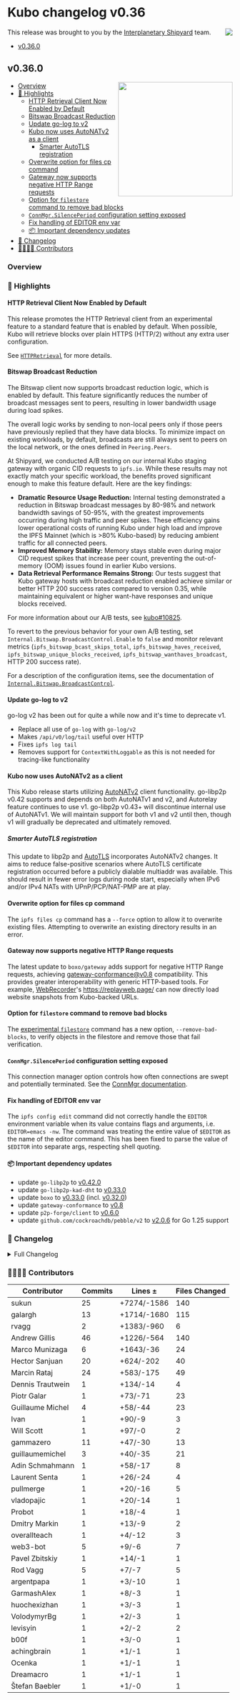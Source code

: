 # Kubo changelog v0.36

<a href="https://ipshipyard.com/"><img align="right" src="https://github.com/user-attachments/assets/39ed3504-bb71-47f6-9bf8-cb9a1698f272" /></a>

This release  was brought to you by the [Interplanetary Shipyard](https://ipshipyard.com/) team.

- [v0.36.0](#v0360)

## v0.36.0

[<img align="right" width="256px" src="https://github.com/user-attachments/assets/0d830631-7b92-48ca-8ce9-b537e1479dfb" />](https://github.com/user-attachments/assets/0d830631-7b92-48ca-8ce9-b537e1479dfb)

- [Overview](#overview)
- [🔦 Highlights](#-highlights)
  - [HTTP Retrieval Client Now Enabled by Default](#http-retrieval-client-now-enabled-by-default)
  - [Bitswap Broadcast Reduction](#bitswap-broadcast-reduction)
  - [Update go-log to v2](#update-go-log-to-v2)
  - [Kubo now uses AutoNATv2 as a client](#kubo-now-uses-autonatv2-as-a-client)
    - [Smarter AutoTLS registration](#smarter-autotls-registration)
  - [Overwrite option for files cp command](#overwrite-option-for-files-cp-command)
  - [Gateway now supports negative HTTP Range requests](#gateway-now-supports-negative-http-range-requests)
  - [Option for `filestore` command to remove bad blocks](#option-for-filestore-command-to-remove-bad-blocks)
  - [`ConnMgr.SilencePeriod` configuration setting exposed](#connmgrsilenceperiod-configuration-setting-exposed)
  - [Fix handling of EDITOR env var](#fix-handling-of-editor-env-var)
  - [📦️ Important dependency updates](#-important-dependency-updates)
- [📝 Changelog](#-changelog)
- [👨‍👩‍👧‍👦 Contributors](#-contributors)

### Overview

### 🔦 Highlights

#### HTTP Retrieval Client Now Enabled by Default

This release promotes the HTTP Retrieval client from an experimental feature to a standard feature that is enabled by default. When possible, Kubo will retrieve blocks over plain HTTPS (HTTP/2) without any extra user configuration.

See [`HTTPRetrieval`](https://github.com/ipfs/kubo/blob/master/docs/config.md#httpretrieval) for more details.

#### Bitswap Broadcast Reduction

The Bitswap client now supports broadcast reduction logic, which is enabled by default. This feature significantly reduces the number of broadcast messages sent to peers, resulting in lower bandwidth usage during load spikes.

The overall logic works by sending to non-local peers only if those peers have previously replied that they have data blocks. To minimize impact on existing workloads, by default, broadcasts are still always sent to peers on the local network, or the ones defined in `Peering.Peers`.

At Shipyard, we conducted A/B testing on our internal Kubo staging gateway with organic CID requests to `ipfs.io`. While these results may not exactly match your specific workload, the benefits proved significant enough to make this feature default. Here are the key findings:

- **Dramatic Resource Usage Reduction:** Internal testing demonstrated a reduction in Bitswap broadcast messages by 80-98% and network bandwidth savings of 50-95%, with the greatest improvements occurring during high traffic and peer spikes. These efficiency gains lower operational costs of running Kubo under high load and improve the IPFS Mainnet (which is >80% Kubo-based) by reducing ambient traffic for all connected peers.
- **Improved Memory Stability:** Memory stays stable even during major CID request spikes that increase peer count, preventing the out-of-memory (OOM) issues found in earlier Kubo versions.
- **Data Retrieval Performance Remains Strong:** Our tests suggest that Kubo gateway hosts with broadcast reduction enabled achieve similar or better HTTP 200 success rates compared to version 0.35, while maintaining equivalent or higher want-have responses and unique blocks received.

For more information about our A/B tests, see [kubo#10825](https://github.com/ipfs/kubo/pull/10825).

To revert to the previous behavior for your own A/B testing, set `Internal.Bitswap.BroadcastControl.Enable` to `false` and monitor relevant metrics (`ipfs_bitswap_bcast_skips_total`, `ipfs_bitswap_haves_received`, `ipfs_bitswap_unique_blocks_received`, `ipfs_bitswap_wanthaves_broadcast`, HTTP 200 success rate).

For a description of the configuration items, see the documentation of [`Internal.Bitswap.BroadcastControl`](https://github.com/ipfs/kubo/blob/master/docs/config.md#internalbitswapbroadcastcontrol).

#### Update go-log to v2

go-log v2 has been out for quite a while now and it's time to deprecate v1.

- Replace all use of `go-log` with `go-log/v2`
- Makes `/api/v0/log/tail` useful over HTTP
- Fixes `ipfs log tail`
- Removes support for `ContextWithLoggable` as this is not needed for tracing-like functionality

#### Kubo now uses AutoNATv2 as a client

This Kubo release starts utilizing [AutoNATv2](https://github.com/libp2p/specs/blob/master/autonat/autonat-v2.md) client functionality. go-libp2p v0.42 supports and depends on both AutoNATv1 and v2, and Autorelay feature continues to use v1. go-libp2p v0.43+ will discontinue internal use of AutoNATv1. We will maintain support for both v1 and v2 until then, though v1 will gradually be deprecated and ultimately removed.

##### Smarter AutoTLS registration

This update to libp2p and [AutoTLS](https://github.com/ipfs/kubo/blob/master/docs/config.md#autotls) incorporates AutoNATv2 changes. It aims to reduce false-positive scenarios where AutoTLS certificate registration occurred before a publicly dialable multiaddr was available. This should result in fewer error logs during node start, especially when IPv6 and/or IPv4 NATs with UPnP/PCP/NAT-PMP are at play.

#### Overwrite option for files cp command

The `ipfs files cp` command has a `--force` option to allow it to overwrite existing files. Attempting to overwrite an existing directory results in an error.

#### Gateway now supports negative HTTP Range requests

The latest update to `boxo/gateway` adds support for negative HTTP Range requests, achieving [gateway-conformance@v0.8](https://github.com/ipfs/gateway-conformance/releases/tag/v0.8.0) compatibility.
This provides greater interoperability with generic HTTP-based tools. For example, [WebRecorder](https://webrecorder.net/archivewebpage/)'s https://replayweb.page/ can now directly load website snapshots from Kubo-backed URLs.

#### Option for `filestore` command to remove bad blocks

The [experimental `filestore`](https://github.com/ipfs/kubo/blob/master/docs/experimental-features.md#ipfs-filestore) command has a new option, `--remove-bad-blocks`, to verify objects in the filestore and remove those that fail verification.

#### `ConnMgr.SilencePeriod` configuration setting exposed

This connection manager option controls how often connections are swept and potentially terminated. See the [ConnMgr documentation](https://github.com/ipfs/kubo/blob/master/docs/config.md#swarmconnmgrsilenceperiod).

#### Fix handling of EDITOR env var

The `ipfs config edit` command did not correctly handle the `EDITOR` environment variable when its value contains flags and arguments, i.e. `EDITOR=emacs -nw`. The command was treating the entire value of `$EDITOR` as the name of the editor command. This has been fixed to parse the value of `$EDITOR` into separate args, respecting shell quoting.

#### 📦️ Important dependency updates

- update `go-libp2p` to [v0.42.0](https://github.com/libp2p/go-libp2p/releases/tag/v0.42.0)
- update `go-libp2p-kad-dht` to [v0.33.0](https://github.com/libp2p/go-libp2p-kad-dht/releases/tag/v0.33.0)
- update `boxo` to [v0.33.0](https://github.com/ipfs/boxo/releases/tag/v0.33.0) (incl. [v0.32.0](https://github.com/ipfs/boxo/releases/tag/v0.32.0))
- update `gateway-conformance` to [v0.8](https://github.com/ipfs/gateway-conformance/releases/tag/v0.8.0)
- update `p2p-forge/client` to [v0.6.0](https://github.com/ipshipyard/p2p-forge/releases/tag/v0.6.0)
- update `github.com/cockroachdb/pebble/v2` to [v2.0.6](https://github.com/cockroachdb/pebble/releases/tag/v2.0.6) for Go 1.25 support

### 📝 Changelog

<details><summary>Full Changelog</summary>

- github.com/ipfs/kubo:
  - chore: 0.36.0
  - chore: update links in markdown
  - chore: 0.36.0-rc2
  - feat(httpnet): gather metrics for allowlist
  - chore: changelog
  - test: TestEditorParsing
  - fix: handling of EDITOR env var (#10855) ([ipfs/kubo#10855](https://github.com/ipfs/kubo/pull/10855))
  - refactor: use slices.Sort where appropriate (#10858) ([ipfs/kubo#10858](https://github.com/ipfs/kubo/pull/10858))
  - Upgrade to Boxo v0.33.0 (#10857) ([ipfs/kubo#10857](https://github.com/ipfs/kubo/pull/10857))
  - chore: Upgrade github.com/cockroachdb/pebble/v2 to v2.0.6 for Go 1.25 support (#10850) ([ipfs/kubo#10850](https://github.com/ipfs/kubo/pull/10850))
  - core:constructor: add a log line about http retrieval
  - chore: p2p-forge v0.6.0 + go-libp2p 0.42.0 (#10840) ([ipfs/kubo#10840](https://github.com/ipfs/kubo/pull/10840))
  - docs: fix minor typos (#10849) ([ipfs/kubo#10849](https://github.com/ipfs/kubo/pull/10849))
  - Replace use of go-car v1 with go-car/v2 (#10845) ([ipfs/kubo#10845](https://github.com/ipfs/kubo/pull/10845))
  - chore: v0.36.0-rc1
  - chore: deduplicate 0.36 changelog
  - feat(config): connmgr: expose silence period (#10827) ([ipfs/kubo#10827](https://github.com/ipfs/kubo/pull/10827))
  - bitswap/client: configurable broadcast reduction (#10825) ([ipfs/kubo#10825](https://github.com/ipfs/kubo/pull/10825))
  - Upgrade to Boxo v0.32.0 (#10839) ([ipfs/kubo#10839](https://github.com/ipfs/kubo/pull/10839))
  - feat: HTTP retrieval enabled by default (#10836) ([ipfs/kubo#10836](https://github.com/ipfs/kubo/pull/10836))
  - feat: AutoTLS with AutoNATv2 client (#10835) ([ipfs/kubo#10835](https://github.com/ipfs/kubo/pull/10835))
  - commands: add `--force` option to `files cp` command (#10823) ([ipfs/kubo#10823](https://github.com/ipfs/kubo/pull/10823))
  - docs/env variables: Document LIBP2P_SWARM_FD_LIMIT ([ipfs/kubo#10828](https://github.com/ipfs/kubo/pull/10828))
  - test: fix "invert" commands in sharness tests (#9652) ([ipfs/kubo#9652](https://github.com/ipfs/kubo/pull/9652))
  - Ivan386/filestore fix (#7474) ([ipfs/kubo#7474](https://github.com/ipfs/kubo/pull/7474))
  - wrap user-facing mfs.Lookup error (#10821) ([ipfs/kubo#10821](https://github.com/ipfs/kubo/pull/10821))
  - Update fuse docs with FreeBSD specifics (#10820) ([ipfs/kubo#10820](https://github.com/ipfs/kubo/pull/10820))
  - Minor wording fixes in docs (#10822) ([ipfs/kubo#10822](https://github.com/ipfs/kubo/pull/10822))
  - fix(gateway): gateway-conformance v0.8 (#10818) ([ipfs/kubo#10818](https://github.com/ipfs/kubo/pull/10818))
  - Upgrade to Boxo v0.31.0 (#10819) ([ipfs/kubo#10819](https://github.com/ipfs/kubo/pull/10819))
  - Merge release v0.35.0 ([ipfs/kubo#10815](https://github.com/ipfs/kubo/pull/10815))
  - fix: go-libp2p-kad-dht v0.33.1 (#10814) ([ipfs/kubo#10814](https://github.com/ipfs/kubo/pull/10814))
  - fix: p2p-forge v0.5.1 ignoring /p2p-circuit (#10813) ([ipfs/kubo#10813](https://github.com/ipfs/kubo/pull/10813))
  - Upgrade go-libp2p-kad-dht to v0.33.0 (#10811) ([ipfs/kubo#10811](https://github.com/ipfs/kubo/pull/10811))
  - chore: use go-log/v2 (#10801) ([ipfs/kubo#10801](https://github.com/ipfs/kubo/pull/10801))
  - fix(fuse): ipns error handling and friendly errors (#10807) ([ipfs/kubo#10807](https://github.com/ipfs/kubo/pull/10807))
  - fix(config): wire up `Provider.Enabled` flag (#10804) ([ipfs/kubo#10804](https://github.com/ipfs/kubo/pull/10804))
  - chore: bump version to 0.36.0-dev
- github.com/ipfs/boxo (v0.30.0 -> v0.33.0):
  - Release v0.33.0 ([ipfs/boxo#974](https://github.com/ipfs/boxo/pull/974))
  - [skip changelog] fix sending empty want from #968 (#975) ([ipfs/boxo#975](https://github.com/ipfs/boxo/pull/975))
  - minor typo fixes (#972) ([ipfs/boxo#972](https://github.com/ipfs/boxo/pull/972))
  - fix: normalize delegated /routing/v1 urls (#971) ([ipfs/boxo#971](https://github.com/ipfs/boxo/pull/971))
  - bitswap/client: Set DontHaveTimeout MinTimeout to 50ms (#965) ([ipfs/boxo#965](https://github.com/ipfs/boxo/pull/965))
  - remove unused code (#967) ([ipfs/boxo#967](https://github.com/ipfs/boxo/pull/967))
  - Fix sending extra wants (#968) ([ipfs/boxo#968](https://github.com/ipfs/boxo/pull/968))
  - Handle Bitswap messages without `Wantlist` (#961) ([ipfs/boxo#961](https://github.com/ipfs/boxo/pull/961))
  - bitswap/httpnet: limit metric cardinality ([ipfs/boxo#957](https://github.com/ipfs/boxo/pull/957))
  - bitswap/httpnet: Sanitize allow/denylist inputs ([ipfs/boxo#964](https://github.com/ipfs/boxo/pull/964))
  - Bitswap: Set DontHaveTimeout/MinTimeout to 200ms. ([ipfs/boxo#959](https://github.com/ipfs/boxo/pull/959))
  - upgrade go-libp2p to v0.42.0 (#960) ([ipfs/boxo#960](https://github.com/ipfs/boxo/pull/960))
  - refactor: use the built-in max/min to simplify the code [skip changelog] (#941) ([ipfs/boxo#941](https://github.com/ipfs/boxo/pull/941))
  - bitswap/httpnet: adjust error logging (#958) ([ipfs/boxo#958](https://github.com/ipfs/boxo/pull/958))
  - docs: reprovider metrics name in changelog (#953) ([ipfs/boxo#953](https://github.com/ipfs/boxo/pull/953))
  - Release v0.32.0 (#952) ([ipfs/boxo#952](https://github.com/ipfs/boxo/pull/952))
  - Remove redundant loop over published blocks (#950) ([ipfs/boxo#950](https://github.com/ipfs/boxo/pull/950))
  - Fix links in README.md (#948) ([ipfs/boxo#948](https://github.com/ipfs/boxo/pull/948))
  - chore(provider): meaningful info level log (#940) ([ipfs/boxo#940](https://github.com/ipfs/boxo/pull/940))
  - feat(provider): reprovide metrics (#944) ([ipfs/boxo#944](https://github.com/ipfs/boxo/pull/944))
  - ci: set up golangci lint in boxo (#943) ([ipfs/boxo#943](https://github.com/ipfs/boxo/pull/943))
  - Do not return error from notify blocks when bitswap shutdown (#947) ([ipfs/boxo#947](https://github.com/ipfs/boxo/pull/947))
  - bitswap/client: broadcast reduction and metrics (#937) ([ipfs/boxo#937](https://github.com/ipfs/boxo/pull/937))
  - fix: typo in HAMT error message ([ipfs/boxo#945](https://github.com/ipfs/boxo/pull/945))
  - bitswap/httpnet: expose the errors on connect when connection impossible ([ipfs/boxo#939](https://github.com/ipfs/boxo/pull/939))
  - fix(unixfs): int check (#936) ([ipfs/boxo#936](https://github.com/ipfs/boxo/pull/936))
  - Remove WithPeerLedger option and PeerLedger interface (#938) ([ipfs/boxo#938](https://github.com/ipfs/boxo/pull/938))
  - fix(gateway): support suffix range requests (#922) ([ipfs/boxo#922](https://github.com/ipfs/boxo/pull/922))
  - Release v0.31.0 ([ipfs/boxo#934](https://github.com/ipfs/boxo/pull/934))
  - Revert "Remove an unused timestamp from traceability.Block" (#931) ([ipfs/boxo#931](https://github.com/ipfs/boxo/pull/931))
  - update changelog (#930) ([ipfs/boxo#930](https://github.com/ipfs/boxo/pull/930))
  - Deprecate WithPeerLedger option for bitswap server (#929) ([ipfs/boxo#929](https://github.com/ipfs/boxo/pull/929))
  - refactor: use a more efficient querying method (#921) ([ipfs/boxo#921](https://github.com/ipfs/boxo/pull/921))
  - Use go-car/v2 for reading CAR files in gateway backend (#927) ([ipfs/boxo#927](https://github.com/ipfs/boxo/pull/927))
  - Upgrade go-libp2p-kad-dht v0.33.1 (#924) ([ipfs/boxo#924](https://github.com/ipfs/boxo/pull/924))
  - bitswap/httpnet: Disconnect peers after client errors ([ipfs/boxo#919](https://github.com/ipfs/boxo/pull/919))
  - Remove an unused timestamp from traceability.Block (#923) ([ipfs/boxo#923](https://github.com/ipfs/boxo/pull/923))
  - fix(bitswap/httpnet): idempotent Stop() (#920) ([ipfs/boxo#920](https://github.com/ipfs/boxo/pull/920))
  - Update dependencies (#916) ([ipfs/boxo#916](https://github.com/ipfs/boxo/pull/916))
- github.com/ipfs/go-block-format (v0.2.1 -> v0.2.2):
  - new version (#62) ([ipfs/go-block-format#62](https://github.com/ipfs/go-block-format/pull/62))
  - Use value receivers for `BasicBlock` methods (#61) ([ipfs/go-block-format#61](https://github.com/ipfs/go-block-format/pull/61))
- github.com/ipfs/go-ds-badger4 (v0.1.5 -> v0.1.8):
  - new version (#7) ([ipfs/go-ds-badger4#7](https://github.com/ipfs/go-ds-badger4/pull/7))
  - update version (#5) ([ipfs/go-ds-badger4#5](https://github.com/ipfs/go-ds-badger4/pull/5))
  - update dependencies (#4) ([ipfs/go-ds-badger4#4](https://github.com/ipfs/go-ds-badger4/pull/4))
  - new version ([ipfs/go-ds-badger4#3](https://github.com/ipfs/go-ds-badger4/pull/3))
  - use go-datastore without goprocess ([ipfs/go-ds-badger4#2](https://github.com/ipfs/go-ds-badger4/pull/2))
- github.com/ipfs/go-ds-pebble (v0.5.0 -> v0.5.1):
  - new version (#55) ([ipfs/go-ds-pebble#55](https://github.com/ipfs/go-ds-pebble/pull/55))
- github.com/ipfs/go-ipfs-cmds (v0.14.1 -> v0.15.0):
  - new version (#287) ([ipfs/go-ipfs-cmds#287](https://github.com/ipfs/go-ipfs-cmds/pull/287))
  - minor document updates (#286) ([ipfs/go-ipfs-cmds#286](https://github.com/ipfs/go-ipfs-cmds/pull/286))
  - Update go log v2 (#285) ([ipfs/go-ipfs-cmds#285](https://github.com/ipfs/go-ipfs-cmds/pull/285))
  - ci: uci/update-go (#281) ([ipfs/go-ipfs-cmds#281](https://github.com/ipfs/go-ipfs-cmds/pull/281))
- github.com/ipfs/go-ipld-format (v0.6.0 -> v0.6.2):
  - new version (#96) ([ipfs/go-ipld-format#96](https://github.com/ipfs/go-ipld-format/pull/96))
  - bump version (#94) ([ipfs/go-ipld-format#94](https://github.com/ipfs/go-ipld-format/pull/94))
- github.com/ipfs/go-ipld-legacy (v0.2.1 -> v0.2.2):
  - new version ([ipfs/go-ipld-legacy#25](https://github.com/ipfs/go-ipld-legacy/pull/25))
- github.com/ipfs/go-test (v0.2.1 -> v0.2.2):
  - new version (#25) ([ipfs/go-test#25](https://github.com/ipfs/go-test/pull/25))
  - Update README.md (#24) ([ipfs/go-test#24](https://github.com/ipfs/go-test/pull/24))
- github.com/ipfs/go-unixfsnode (v1.10.0 -> v1.10.1):
  - new version ([ipfs/go-unixfsnode#84](https://github.com/ipfs/go-unixfsnode/pull/84))
- github.com/ipld/go-car/v2 (v2.14.2 -> v2.14.3):
  - bump version ([ipld/go-car#579](https://github.com/ipld/go-car/pull/579))
  - chore: update to boxo merkledag package
  - feat: car debug handles the zero length block ([ipld/go-car#569](https://github.com/ipld/go-car/pull/569))
  - chore(deps): bump github.com/rogpeppe/go-internal from 1.13.1 to 1.14.1 in /cmd ([ipld/go-car#566](https://github.com/ipld/go-car/pull/566))
  - Add a concatenation cli utility ([ipld/go-car#565](https://github.com/ipld/go-car/pull/565))
- github.com/ipld/go-codec-dagpb (v1.6.0 -> v1.7.0):
  - chore: v1.7.0 bump
- github.com/libp2p/go-flow-metrics (v0.2.0 -> v0.3.0):
  - chore: release v0.3.0 ([libp2p/go-flow-metrics#38](https://github.com/libp2p/go-flow-metrics/pull/38))
  - go-clock migration ([libp2p/go-flow-metrics#36](https://github.com/libp2p/go-flow-metrics/pull/36))
- github.com/libp2p/go-libp2p (v0.41.1 -> v0.42.0):
  - Release v0.42.0 (#3318) ([libp2p/go-libp2p#3318](https://github.com/libp2p/go-libp2p/pull/3318))
  - mocknet: notify listeners on listen (#3310) ([libp2p/go-libp2p#3310](https://github.com/libp2p/go-libp2p/pull/3310))
  - autonatv2: add metrics (#3308) ([libp2p/go-libp2p#3308](https://github.com/libp2p/go-libp2p/pull/3308))
  - chore: fix errors reported by golangci-lint ([libp2p/go-libp2p#3295](https://github.com/libp2p/go-libp2p/pull/3295))
  - autonatv2: add Unknown addrs to event (#3305) ([libp2p/go-libp2p#3305](https://github.com/libp2p/go-libp2p/pull/3305))
  - transport: rate limit new connections (#3283) ([libp2p/go-libp2p#3283](https://github.com/libp2p/go-libp2p/pull/3283))
  - basichost: use autonatv2 to verify reachability (#3231) ([libp2p/go-libp2p#3231](https://github.com/libp2p/go-libp2p/pull/3231))
  - chore: Revert "go-clock migration" (#3303) ([libp2p/go-libp2p#3303](https://github.com/libp2p/go-libp2p/pull/3303))
  - tcp: ensure tcpGatedMaListener wrapping happens always (#3275) ([libp2p/go-libp2p#3275](https://github.com/libp2p/go-libp2p/pull/3275))
  - go-clock migration ([libp2p/go-libp2p#3293](https://github.com/libp2p/go-libp2p/pull/3293))
  - swarm_test: support more transports for GenSwarm (#3130) ([libp2p/go-libp2p#3130](https://github.com/libp2p/go-libp2p/pull/3130))
  - eventbus: change slow consumer event from error to warn (#3286) ([libp2p/go-libp2p#3286](https://github.com/libp2p/go-libp2p/pull/3286))
  - quicreuse: add some documentation for the package (#3279) ([libp2p/go-libp2p#3279](https://github.com/libp2p/go-libp2p/pull/3279))
  - identify: rate limit id push protocol (#3266) ([libp2p/go-libp2p#3266](https://github.com/libp2p/go-libp2p/pull/3266))
  - fix(pstoreds): add missing log for failed GC record unmarshalling in `purgeStore()` (#3273) ([libp2p/go-libp2p#3273](https://github.com/libp2p/go-libp2p/pull/3273))
  - nat: improve port mapping failure logging (#3261) ([libp2p/go-libp2p#3261](https://github.com/libp2p/go-libp2p/pull/3261))
  - ci: add golangci-lint for linting (#3269) ([libp2p/go-libp2p#3269](https://github.com/libp2p/go-libp2p/pull/3269))
  - build(test_analysis): use `modernc.org/sqlite` directly (#3227) ([libp2p/go-libp2p#3227](https://github.com/libp2p/go-libp2p/pull/3227))
  - chore(certificate): update test vectors (#3242) ([libp2p/go-libp2p#3242](https://github.com/libp2p/go-libp2p/pull/3242))
  - rcmgr: use netip.Prefix as map key instead of string (#3264) ([libp2p/go-libp2p#3264](https://github.com/libp2p/go-libp2p/pull/3264))
  - webrtc: support receiving 256kB messages (#3255) ([libp2p/go-libp2p#3255](https://github.com/libp2p/go-libp2p/pull/3255))
  - peerstore: remove leveldb tests (#3260) ([libp2p/go-libp2p#3260](https://github.com/libp2p/go-libp2p/pull/3260))
  - identify: reduce timeout to 5 seconds (#3259) ([libp2p/go-libp2p#3259](https://github.com/libp2p/go-libp2p/pull/3259))
  - fix(relay): fix data-race in relayFinder (#3258) ([libp2p/go-libp2p#3258](https://github.com/libp2p/go-libp2p/pull/3258))
  - chore: update p2p-forge to v0.5.0 for autotls example (#3257) ([libp2p/go-libp2p#3257](https://github.com/libp2p/go-libp2p/pull/3257))
  - peerstore: remove unused badger tests (#3252) ([libp2p/go-libp2p#3252](https://github.com/libp2p/go-libp2p/pull/3252))
  - chore: using t.TempDir() instead of os.MkdirTemp (#3222) ([libp2p/go-libp2p#3222](https://github.com/libp2p/go-libp2p/pull/3222))
  - chore(examples): p2p-forge/client v0.4.0 (#3211) ([libp2p/go-libp2p#3211](https://github.com/libp2p/go-libp2p/pull/3211))
  - transport: add GatedMaListener type (#3186) ([libp2p/go-libp2p#3186](https://github.com/libp2p/go-libp2p/pull/3186))
  - autonatv2: explicitly handle dns addrs (#3249) ([libp2p/go-libp2p#3249](https://github.com/libp2p/go-libp2p/pull/3249))
  - autonatv2: fix server dial data request policy (#3247) ([libp2p/go-libp2p#3247](https://github.com/libp2p/go-libp2p/pull/3247))
  - webtransport: wrap underlying transport error on stream resets (#3237) ([libp2p/go-libp2p#3237](https://github.com/libp2p/go-libp2p/pull/3237))
  - connmgr: remove WithEmergencyTrim (#3217) ([libp2p/go-libp2p#3217](https://github.com/libp2p/go-libp2p/pull/3217))
  - connmgr: fix transport association bug (#3221) ([libp2p/go-libp2p#3221](https://github.com/libp2p/go-libp2p/pull/3221))
  - webrtc: fix memory leak with udpmux.muxedConnection context (#3243) ([libp2p/go-libp2p#3243](https://github.com/libp2p/go-libp2p/pull/3243))
  - fix(libp2phttp): bound NewStream timeout (#3225) ([libp2p/go-libp2p#3225](https://github.com/libp2p/go-libp2p/pull/3225))
  - conngater: fix incorrect err return value (#3219) ([libp2p/go-libp2p#3219](https://github.com/libp2p/go-libp2p/pull/3219))
  - addrsmanager: extract out addressing logic from basichost (#3075) ([libp2p/go-libp2p#3075](https://github.com/libp2p/go-libp2p/pull/3075))
- github.com/libp2p/go-socket-activation (v0.1.0 -> v0.1.1):
  - new version (#35) ([libp2p/go-socket-activation#35](https://github.com/libp2p/go-socket-activation/pull/35))
  - Upgrade to go-log/v2 v2.6.0 (#33) ([libp2p/go-socket-activation#33](https://github.com/libp2p/go-socket-activation/pull/33))
  - sync: update CI config files (#20) ([libp2p/go-socket-activation#20](https://github.com/libp2p/go-socket-activation/pull/20))
  - sync: update CI config files (#18) ([libp2p/go-socket-activation#18](https://github.com/libp2p/go-socket-activation/pull/18))
  - sync: update CI config files (#17) ([libp2p/go-socket-activation#17](https://github.com/libp2p/go-socket-activation/pull/17))
- github.com/libp2p/go-yamux/v5 (v5.0.0 -> v5.0.1):
  - Release v5.0.1
  - fix: deadlock on close (#130) ([libp2p/go-yamux#130](https://github.com/libp2p/go-yamux/pull/130))
- github.com/multiformats/go-multiaddr (v0.15.0 -> v0.16.0):
  - Release v0.16.0 (#279) ([multiformats/go-multiaddr#279](https://github.com/multiformats/go-multiaddr/pull/279))
  - Rename CaptureStringVal to CaptureString (#278) ([multiformats/go-multiaddr#278](https://github.com/multiformats/go-multiaddr/pull/278))
  - Megular Expressions (#263) ([multiformats/go-multiaddr#263](https://github.com/multiformats/go-multiaddr/pull/263))
- github.com/multiformats/go-multicodec (v0.9.0 -> v0.9.2):
  - v0.9.2 bump
  - chore: update submodules and go generate
  - chore: v0.9.1 bump
  - chore: update submodules and go generate
  - ci: uci/update-go (#97) ([multiformats/go-multicodec#97](https://github.com/multiformats/go-multicodec/pull/97))
  - chore: update submodules and go generate
  - chore: update submodules and go generate
  - chore: update submodules and go generate
  - chore: update submodules and go generate
- github.com/multiformats/go-multistream (v0.6.0 -> v0.6.1):
  - Release v0.6.1 ([multiformats/go-multistream#121](https://github.com/multiformats/go-multistream/pull/121))
  - refactor(lazyClientConn): Use synctest friendly once func ([multiformats/go-multistream#120](https://github.com/multiformats/go-multistream/pull/120))

</details>

### 👨‍👩‍👧‍👦 Contributors

| Contributor | Commits | Lines ± | Files Changed |
|-------------|---------|---------|---------------|
| sukun | 25 | +7274/-1586 | 140 |
| galargh | 13 | +1714/-1680 | 115 |
| rvagg | 2 | +1383/-960 | 6 |
| Andrew Gillis | 46 | +1226/-564 | 140 |
| Marco Munizaga | 6 | +1643/-36 | 24 |
| Hector Sanjuan | 20 | +624/-202 | 40 |
| Marcin Rataj | 24 | +583/-175 | 49 |
| Dennis Trautwein | 1 | +134/-14 | 4 |
| Piotr Galar | 1 | +73/-71 | 23 |
| Guillaume Michel | 4 | +58/-44 | 23 |
| Ivan | 1 | +90/-9 | 3 |
| Will Scott | 1 | +97/-0 | 2 |
| gammazero | 11 | +47/-30 | 13 |
| guillaumemichel | 3 | +40/-35 | 21 |
| Adin Schmahmann | 1 | +58/-17 | 8 |
| Laurent Senta | 1 | +26/-24 | 4 |
| pullmerge | 1 | +20/-16 | 5 |
| vladopajic | 1 | +20/-14 | 1 |
| Probot | 1 | +18/-4 | 1 |
| Dmitry Markin | 1 | +13/-9 | 2 |
| overallteach | 1 | +4/-12 | 3 |
| web3-bot | 5 | +9/-6 | 7 |
| Pavel Zbitskiy | 1 | +14/-1 | 1 |
| Rod Vagg | 5 | +7/-7 | 5 |
| argentpapa | 1 | +3/-10 | 1 |
| GarmashAlex | 1 | +8/-3 | 1 |
| huochexizhan | 1 | +3/-3 | 1 |
| VolodymyrBg | 1 | +2/-3 | 1 |
| levisyin | 1 | +2/-2 | 2 |
| b00f | 1 | +3/-0 | 1 |
| achingbrain | 1 | +1/-1 | 1 |
| Ocenka | 1 | +1/-1 | 1 |
| Dreamacro | 1 | +1/-1 | 1 |
| Štefan Baebler | 1 | +1/-0 | 1 |
